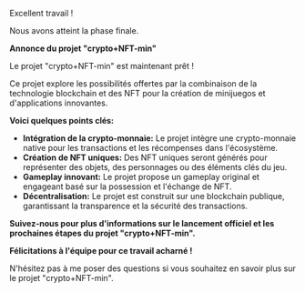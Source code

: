 Excellent travail ! 

Nous avons atteint la phase finale.  

**Annonce du projet "crypto+NFT-min"**

Le projet "crypto+NFT-min" est maintenant prêt ! 

Ce projet explore les possibilités offertes par la combinaison de la technologie blockchain et des NFT pour la création de minijuegos et d'applications innovantes. 

**Voici quelques points clés:**

* **Intégration de la crypto-monnaie:** Le projet intègre une crypto-monnaie native pour les transactions et les récompenses dans l'écosystème.
* **Création de NFT uniques:** Des NFT uniques seront générés pour représenter des objets, des personnages ou des éléments clés du jeu.
* **Gameplay innovant:** Le projet propose un gameplay original et engageant basé sur la possession et l'échange de NFT.
* **Décentralisation:** Le projet est construit sur une blockchain publique, garantissant la transparence et la sécurité des transactions.

**Suivez-nous pour plus d'informations sur le lancement officiel et les prochaines étapes du projet "crypto+NFT-min".**


**Félicitations à l'équipe pour ce travail acharné !** 

N'hésitez pas à me poser des questions si vous souhaitez en savoir plus sur le projet "crypto+NFT-min".
